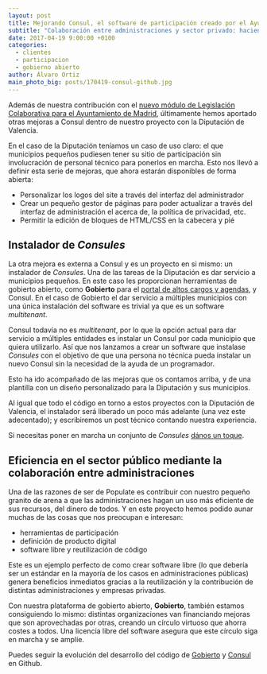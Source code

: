 ```yaml
---
layout: post
title: Mejorando Consul, el software de participación creado por el Ayuntamiento de Madrid
subtitle: "Colaboración entre administraciones y sector privado: haciendo más eficiente el uso de los recursos"
date: 2017-04-19 9:00:00 +0100
categories:
  - clientes
  - participacion
  - gobierno abierto
author: Álvaro Ortiz
main_photo_big: posts/170419-consul-github.jpg
---
```


Además de nuestra contribución con el [nuevo módulo de Legislación Colaborativa para el Ayuntamiento de Madrid](http://gobierto.es/blog/20170113-populate-ayuntamiento-madrid.html), últimamente hemos aportado otras mejoras a Consul dentro de nuestro proyecto con la Diputación de Valencia.

En el caso de la Diputación teníamos un caso de uso claro: el que municipios pequeños pudiesen tener su sitio de participación sin involucración de personal técnico para ponerlos en marcha. Esto nos llevó a definir esta serie de mejoras, que ahora estarán disponibles de forma abierta:

- Personalizar los logos del site a través del interfaz del administrador
- Crear un pequeño gestor de páginas para poder actualizar a través del interfaz de administración el acerca de, la política de privacidad, etc.
- Permitir la edición de bloques de HTML/CSS en la cabecera y pié

## Instalador de _Consules_

La otra mejora es externa a Consul y es un proyecto en si mismo: un instalador de _Consules_. Una de las tareas de la Diputación es dar servicio a municipios pequeños. En este caso les proporcionan herramientas de gobierto abierto, como **Gobierto** para el [portal de altos cargos y agendas](https://gobierto.es/blog/20161215-diputacion-de-valencia-gobierto.html), y Consul. En el caso de Gobierto el dar servicio a múltiples municipios con una única instalación del software es trivial ya que es un software _multitenant_.

Consul todavía no es _multitenant_, por lo que la opción actual para dar servicio a múltiples entidades es instalar un Consul por cada municipio que quiera utilizarlo. Así que nos lanzamos a crear un software que instalase _Consules_ con el objetivo de que una persona no técnica pueda instalar un nuevo Consul sin la  necesidad de la ayuda de un programador.

Esto ha ido acompañado de las mejoras que os contamos arriba, y de una plantilla con un diseño personalizado para la Diputación y sus municipios.

Al igual que todo el código en torno a estos proyectos con la Diputación de Valencia, el instalador será liberado un poco más adelante (una vez este adecentado); y escribiremos un post técnico contando nuestra experiencia.

Si necesitas poner en marcha un conjunto de _Consules_ [dános un toque](mailto:lets@populate.tools).

## Eficiencia en el sector público mediante la colaboración entre administraciones

Una de las razones de ser de Populate es contribuir con nuestro pequeño granito de arena a que las administraciones hagan un uso más eficiente de sus recursos, del dinero de todos. Y en este proyecto hemos podido aunar muchas de las cosas que nos preocupan e interesan:

- herramientas de participación
- definición de producto digital
- software libre y reutilización de código

Este es un ejemplo perfecto de como crear software libre (lo que debería ser un estándar en la mayoría de los casos en administraciones públicas) genera beneficios inmediatos gracias a la reutilización y la contribución de  distintas administraciones y empresas privadas.

Con nuestra plataforma de gobierto abierto, **Gobierto**, también estamos consiguiendo lo mismo: distintas organizaciones van financiando mejoras que son aprovechadas por otras, creando un círculo virtuoso que ahorra costes a todos. Una licencia libre del software asegura que este círculo siga en marcha y se amplíe.

Puedes seguir la evolución del desarrollo del código de [Gobierto](http://github.com/populatetools/gobierto/) y [Consul](https://github.com/consul/consul/) en Github.

